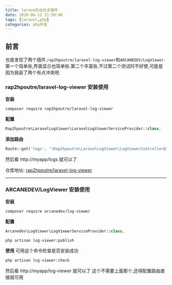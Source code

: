 ```yaml
---
title: larave后台日志插件
date: 2016-06-12 21:59:46
tags: [laravel,php]
categories: php开发
---
```



## 前言

也是发现了两个插件,`rap2hpoutre/laravel-log-viewer`和`ARCANEDEV/LogViewer`.第一个简单些,界面显示也简单些.第二个丰富些,不过第二个测试时不好使,可能是因为我装了两个有点冲突吧.

<!--more-->

### rap2hpoutre/laravel-log-viewer 安装使用

**安装**
```
composer require rap2hpoutre/laravel-log-viewer
```
**配置**
```php
Rap2hpoutre\LaravelLogViewer\LaravelLogViewerServiceProvider::class,
```
**添加路由**
```php
Route::get('logs', '\Rap2hpoutre\LaravelLogViewer\LogViewerController@index');
```
然后看 http://myapp/logs 就可以了

仓库地址:
[rap2hpoutre/laravel-log-viewer](https://github.com/rap2hpoutre/laravel-log-viewer)


----

### ARCANEDEV/LogViewer 安装使用
**安装**
```
composer require arcanedev/log-viewer
```

**配置**
```php
Arcanedev\LogViewer\LogViewerServiceProvider::class,
```

```
php artisan log-viewer:publish
```

**使用**
可用这个命令检查是否安装成功
```php
php artisan log-viewer:check
```
然后看 http://myapp/log-viewer 就可以了 这个不需要上面那个,还得配置路由直接就可用